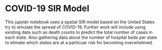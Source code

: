 # COVID-19 SIR Model
This jupyter notebook uses a spatial SIR model based on the United States try to emulate the spread of COVID-19. Further work will include using existing data such as death counts to predict the total number of cases in each state. Also gathering data about the number of hospital beds per state to etimate which states are at a particuar risk for becoming overwhelmed.

